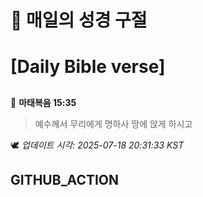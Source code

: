 # 🙏 매일의 성경 구절
# [Daily Bible verse]
##
<!-- START_BIBLE_VERSE -->
📖 **마태복음 15:35**
> 예수께서 무리에게 명하사 땅에 앉게 하시고

🕊️ _업데이트 시각: 2025-07-18 20:31:33 KST_
  <!-- END_BIBLE_VERSE -->
## GITHUB_ACTION
